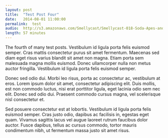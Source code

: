 ```yaml
---
layout: post
title:  "Test Post Four"
date:   2014-08-01 11:00:00
permalink:	test
audio:	http://s3.amazonaws.com/Smellycast/Smellycast-018-Soda-Apes-and-Ingress.mp3
length:	57 minutes
---
```


The fourth of many test posts. Vestibulum id ligula porta felis euismod semper. Cras mattis consectetur purus sit amet fermentum. Maecenas sed diam eget risus varius blandit sit amet non magna. Etiam porta sem malesuada magna mollis euismod. Donec ullamcorper nulla non metus auctor fringilla. Vestibulum id ligula porta felis euismod semper.

Donec sed odio dui. Morbi leo risus, porta ac consectetur ac, vestibulum at eros. Lorem ipsum dolor sit amet, consectetur adipiscing elit. Duis mollis, est non commodo luctus, nisi erat porttitor ligula, eget lacinia odio sem nec elit. Donec sed odio dui. Praesent commodo cursus magna, vel scelerisque nisl consectetur et.

Sed posuere consectetur est at lobortis. Vestibulum id ligula porta felis euismod semper. Cras justo odio, dapibus ac facilisis in, egestas eget quam. Vivamus sagittis lacus vel augue laoreet rutrum faucibus dolor auctor. Fusce dapibus, tellus ac cursus commodo, tortor mauris condimentum nibh, ut fermentum massa justo sit amet risus.